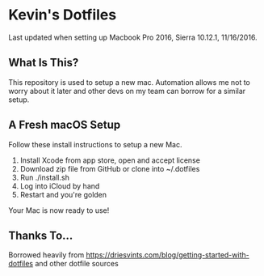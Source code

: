 # Kevin's Dotfiles

Last updated when setting up Macbook Pro 2016, Sierra 10.12.1, 11/16/2016.

## What Is This?

This repository is used to setup a new mac.  Automation allows me not to worry about it later and other devs on my team can borrow for a similar setup.

## A Fresh macOS Setup

Follow these install instructions to setup a new Mac.

1. Install Xcode from app store, open and accept license
2. Download zip file from GitHub or clone into ~/.dotfiles
3. Run ./install.sh
4. Log into iCloud by hand
5. Restart and you're golden

Your Mac is now ready to use!

## Thanks To...

Borrowed heavily from https://driesvints.com/blog/getting-started-with-dotfiles and other dotfile sources